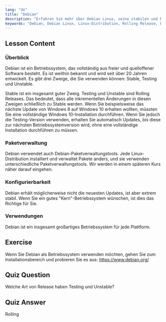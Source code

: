 ```yaml
---
lang: "de"
title: "Debian"
description: "Erfahren Sie mehr über Debian Linux, seine stabilen und Rolling Releases und die Paketverwaltung. Entdecken Sie, warum Debian ein großartiges Kernbetriebssystem für Anfänger und fortgeschrittene Benutzer ist."
keywords: "Debian, Debian Linux, Linux-Distribution, Rolling Release, Paketverwaltung, Linux-Tutorial, Linux für Anfänger, Linux-Leitfaden"
---
```


## Lesson Content

### Überblick

Debian ist ein Betriebssystem, das vollständig aus freier und quelloffener Software besteht. Es ist weithin bekannt und wird seit über 20 Jahren entwickelt. Es gibt drei Zweige, die Sie verwenden können: Stable, Testing und Unstable.

Stable ist ein insgesamt guter Zweig. Testing und Unstable sind Rolling Releases. Das bedeutet, dass alle inkrementellen Änderungen in diesen Zweigen schließlich zu Stable werden. Wenn Sie beispielsweise das nächste Update von Windows 8 auf Windows 10 erhalten wollten, müssten Sie eine vollständige Windows 10-Installation durchführen. Wenn Sie jedoch die Testing-Version verwenden, erhalten Sie automatisch Updates, bis diese zur nächsten Betriebssystemversion wird, ohne eine vollständige Installation durchführen zu müssen.

### Paketverwaltung

Debian verwendet auch Debian-Paketverwaltungstools. Jede Linux-Distribution installiert und verwaltet Pakete anders, und sie verwenden unterschiedliche Paketverwaltungstools. Wir werden in einem späteren Kurs näher darauf eingehen.

### Konfigurierbarkeit

Debian erhält möglicherweise nicht die neuesten Updates, ist aber extrem stabil. Wenn Sie ein gutes "Kern"-Betriebssystem wünschen, ist dies das Richtige für Sie.

### Verwendungen

Debian ist ein insgesamt großartiges Betriebssystem für jede Plattform.

## Exercise

Wenn Sie Debian als Betriebssystem verwenden möchten, gehen Sie zum Installationsbereich und probieren Sie es aus: <https://www.debian.org/>

## Quiz Question

Welche Art von Release haben Testing und Unstable?

## Quiz Answer

Rolling

